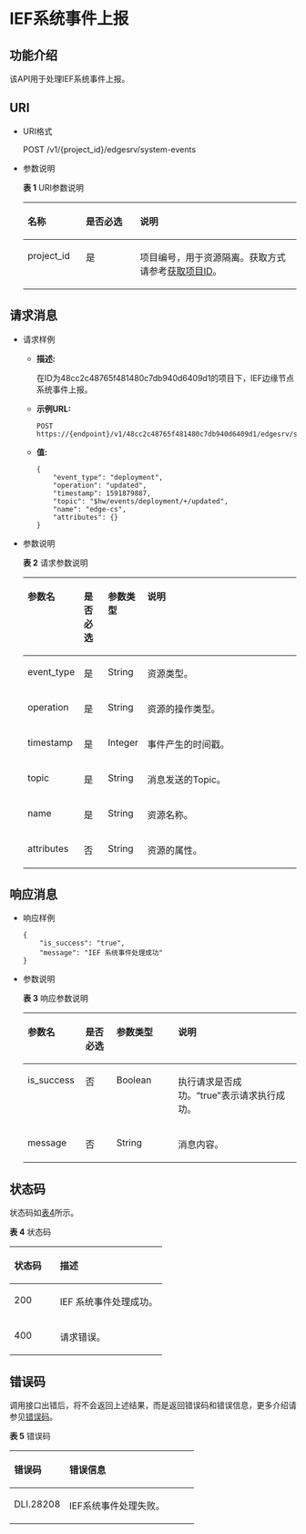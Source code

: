 # IEF系统事件上报<a name="dli_02_0289"></a>

## 功能介绍<a name="s9b3bf6d5478e4f40809183a8e4c945c8"></a>

该API用于处理IEF系统事件上报。

## URI<a name="s6a7bbfd0e1f9428cb2a117c6209d3ecc"></a>

-   URI格式

    POST /v1/\{project\_id\}/edgesrv/system-events

-   参数说明

    **表 1**  URI参数说明

    <a name="tbaca857a157e4997b5dbb988edcf993c"></a>
    <table><thead align="left"><tr id="r03e4a55add6647aca133cd70d01d82aa"><th class="cellrowborder" valign="top" width="21.29%" id="mcps1.2.4.1.1"><p id="aa631a19e68664105b7cc08c51b3bd00d"><a name="aa631a19e68664105b7cc08c51b3bd00d"></a><a name="aa631a19e68664105b7cc08c51b3bd00d"></a>名称</p>
    </th>
    <th class="cellrowborder" valign="top" width="19.77%" id="mcps1.2.4.1.2"><p id="zh-cn_topic_0064335565_p141410194812"><a name="zh-cn_topic_0064335565_p141410194812"></a><a name="zh-cn_topic_0064335565_p141410194812"></a>是否必选</p>
    </th>
    <th class="cellrowborder" valign="top" width="58.940000000000005%" id="mcps1.2.4.1.3"><p id="a3119b8debd144b84aa0801c3b984f22d"><a name="a3119b8debd144b84aa0801c3b984f22d"></a><a name="a3119b8debd144b84aa0801c3b984f22d"></a>说明</p>
    </th>
    </tr>
    </thead>
    <tbody><tr id="rc2d25e8962944b0b9d498c736bc7c1df"><td class="cellrowborder" valign="top" width="21.29%" headers="mcps1.2.4.1.1 "><p id="p3492262515356"><a name="p3492262515356"></a><a name="p3492262515356"></a>project_id</p>
    </td>
    <td class="cellrowborder" valign="top" width="19.77%" headers="mcps1.2.4.1.2 "><p id="p1016041415356"><a name="p1016041415356"></a><a name="p1016041415356"></a>是</p>
    </td>
    <td class="cellrowborder" valign="top" width="58.940000000000005%" headers="mcps1.2.4.1.3 "><p id="p1310472724012"><a name="p1310472724012"></a><a name="p1310472724012"></a>项目编号，用于资源隔离。获取方式请参考<a href="获取项目ID.md">获取项目ID</a>。</p>
    </td>
    </tr>
    </tbody>
    </table>


## 请求消息<a name="s90a833072d73410195d15a24ded71831"></a>

-   请求样例
    -   **描述:**

        在ID为48cc2c48765f481480c7db940d6409d1的项目下，IEF边缘节点系统事件上报。

    -   **示例URL:**

        ```
        POST https://{endpoint}/v1/48cc2c48765f481480c7db940d6409d1/edgesrv/system_events
        ```

    -   **值:**

        ```
        {
            "event_type": "deployment",
            "operation": "updated",
            "timestamp": 1591879887,
            "topic": "$hw/events/deployment/+/updated",
            "name": "edge-cs",
            "attributes": {}
        }
        ```


-   参数说明

    **表 2**  请求参数说明

    <a name="t3c2a16bb2526480f9ae1cfcc5bd53cd9"></a>
    <table><thead align="left"><tr id="rb6596f648dee4d66b67623a5a840bc08"><th class="cellrowborder" valign="top" width="13.04%" id="mcps1.2.5.1.1"><p id="a50ff33b347ac4474b6c7e31bff2ea607"><a name="a50ff33b347ac4474b6c7e31bff2ea607"></a><a name="a50ff33b347ac4474b6c7e31bff2ea607"></a>参数名</p>
    </th>
    <th class="cellrowborder" valign="top" width="9.35%" id="mcps1.2.5.1.2"><p id="a464d26a0587d4b39af84eee1ff9edc54"><a name="a464d26a0587d4b39af84eee1ff9edc54"></a><a name="a464d26a0587d4b39af84eee1ff9edc54"></a>是否必选</p>
    </th>
    <th class="cellrowborder" valign="top" width="10.81%" id="mcps1.2.5.1.3"><p id="zh-cn_topic_0064335565_p748325710328"><a name="zh-cn_topic_0064335565_p748325710328"></a><a name="zh-cn_topic_0064335565_p748325710328"></a>参数类型</p>
    </th>
    <th class="cellrowborder" valign="top" width="66.8%" id="mcps1.2.5.1.4"><p id="zh-cn_topic_0064335565_p216409810328"><a name="zh-cn_topic_0064335565_p216409810328"></a><a name="zh-cn_topic_0064335565_p216409810328"></a>说明</p>
    </th>
    </tr>
    </thead>
    <tbody><tr id="row35041951134414"><td class="cellrowborder" valign="top" width="13.04%" headers="mcps1.2.5.1.1 "><p id="p1897817295297"><a name="p1897817295297"></a><a name="p1897817295297"></a>event_type</p>
    </td>
    <td class="cellrowborder" valign="top" width="9.35%" headers="mcps1.2.5.1.2 "><p id="p149791029132917"><a name="p149791029132917"></a><a name="p149791029132917"></a>是</p>
    </td>
    <td class="cellrowborder" valign="top" width="10.81%" headers="mcps1.2.5.1.3 "><p id="p697992972910"><a name="p697992972910"></a><a name="p697992972910"></a>String</p>
    </td>
    <td class="cellrowborder" valign="top" width="66.8%" headers="mcps1.2.5.1.4 "><p id="p4387115693011"><a name="p4387115693011"></a><a name="p4387115693011"></a>资源类型。</p>
    </td>
    </tr>
    <tr id="row1312139142913"><td class="cellrowborder" valign="top" width="13.04%" headers="mcps1.2.5.1.1 "><p id="p997992912290"><a name="p997992912290"></a><a name="p997992912290"></a>operation</p>
    </td>
    <td class="cellrowborder" valign="top" width="9.35%" headers="mcps1.2.5.1.2 "><p id="p3979162922914"><a name="p3979162922914"></a><a name="p3979162922914"></a>是</p>
    </td>
    <td class="cellrowborder" valign="top" width="10.81%" headers="mcps1.2.5.1.3 "><p id="p0979129202917"><a name="p0979129202917"></a><a name="p0979129202917"></a>String</p>
    </td>
    <td class="cellrowborder" valign="top" width="66.8%" headers="mcps1.2.5.1.4 "><p id="p880918220314"><a name="p880918220314"></a><a name="p880918220314"></a>资源的操作类型。</p>
    </td>
    </tr>
    <tr id="row16349315172912"><td class="cellrowborder" valign="top" width="13.04%" headers="mcps1.2.5.1.1 "><p id="p397914297294"><a name="p397914297294"></a><a name="p397914297294"></a>timestamp</p>
    </td>
    <td class="cellrowborder" valign="top" width="9.35%" headers="mcps1.2.5.1.2 "><p id="p1497919295291"><a name="p1497919295291"></a><a name="p1497919295291"></a>是</p>
    </td>
    <td class="cellrowborder" valign="top" width="10.81%" headers="mcps1.2.5.1.3 "><p id="p4979129162919"><a name="p4979129162919"></a><a name="p4979129162919"></a>Integer</p>
    </td>
    <td class="cellrowborder" valign="top" width="66.8%" headers="mcps1.2.5.1.4 "><p id="p10297197319"><a name="p10297197319"></a><a name="p10297197319"></a>事件产生的时间戳。</p>
    </td>
    </tr>
    <tr id="row20350181517292"><td class="cellrowborder" valign="top" width="13.04%" headers="mcps1.2.5.1.1 "><p id="p109791429172916"><a name="p109791429172916"></a><a name="p109791429172916"></a>topic</p>
    </td>
    <td class="cellrowborder" valign="top" width="9.35%" headers="mcps1.2.5.1.2 "><p id="p297918297291"><a name="p297918297291"></a><a name="p297918297291"></a>是</p>
    </td>
    <td class="cellrowborder" valign="top" width="10.81%" headers="mcps1.2.5.1.3 "><p id="p159807295291"><a name="p159807295291"></a><a name="p159807295291"></a>String</p>
    </td>
    <td class="cellrowborder" valign="top" width="66.8%" headers="mcps1.2.5.1.4 "><p id="p20168016183112"><a name="p20168016183112"></a><a name="p20168016183112"></a>消息发送的Topic。</p>
    </td>
    </tr>
    <tr id="row6226102213298"><td class="cellrowborder" valign="top" width="13.04%" headers="mcps1.2.5.1.1 "><p id="p7980202922915"><a name="p7980202922915"></a><a name="p7980202922915"></a>name</p>
    </td>
    <td class="cellrowborder" valign="top" width="9.35%" headers="mcps1.2.5.1.2 "><p id="p16980162902913"><a name="p16980162902913"></a><a name="p16980162902913"></a>是</p>
    </td>
    <td class="cellrowborder" valign="top" width="10.81%" headers="mcps1.2.5.1.3 "><p id="p209806291296"><a name="p209806291296"></a><a name="p209806291296"></a>String</p>
    </td>
    <td class="cellrowborder" valign="top" width="66.8%" headers="mcps1.2.5.1.4 "><p id="p68251924163118"><a name="p68251924163118"></a><a name="p68251924163118"></a>资源名称。</p>
    </td>
    </tr>
    <tr id="row1622619222293"><td class="cellrowborder" valign="top" width="13.04%" headers="mcps1.2.5.1.1 "><p id="p79805298292"><a name="p79805298292"></a><a name="p79805298292"></a>attributes</p>
    </td>
    <td class="cellrowborder" valign="top" width="9.35%" headers="mcps1.2.5.1.2 "><p id="p1998042982913"><a name="p1998042982913"></a><a name="p1998042982913"></a>否</p>
    </td>
    <td class="cellrowborder" valign="top" width="10.81%" headers="mcps1.2.5.1.3 "><p id="p20980429202910"><a name="p20980429202910"></a><a name="p20980429202910"></a>String</p>
    </td>
    <td class="cellrowborder" valign="top" width="66.8%" headers="mcps1.2.5.1.4 "><p id="p3617123213315"><a name="p3617123213315"></a><a name="p3617123213315"></a>资源的属性。</p>
    </td>
    </tr>
    </tbody>
    </table>


## 响应消息<a name="sb9b709576ce84cc5aeb28d9133e7741b"></a>

-   响应样例

    ```
    {
        "is_success": "true",
        "message": "IEF 系统事件处理成功"
    }
    ```

-   参数说明

    **表 3**  响应参数说明

    <a name="t0d27d7cf309a4b078789fdce81be4b36"></a>
    <table><thead align="left"><tr id="rb20a976e281f4bb7bf0c3d7458d6ddf7"><th class="cellrowborder" valign="top" width="21.15%" id="mcps1.2.5.1.1"><p id="zh-cn_topic_0064335565_p42893210328"><a name="zh-cn_topic_0064335565_p42893210328"></a><a name="zh-cn_topic_0064335565_p42893210328"></a>参数名</p>
    </th>
    <th class="cellrowborder" valign="top" width="11.31%" id="mcps1.2.5.1.2"><p id="aa5a1673b8e9149d09001628e9caa78d9"><a name="aa5a1673b8e9149d09001628e9caa78d9"></a><a name="aa5a1673b8e9149d09001628e9caa78d9"></a>是否必选</p>
    </th>
    <th class="cellrowborder" valign="top" width="22.54%" id="mcps1.2.5.1.3"><p id="afd1d2e67cf4b4a3e8d2a5a02c7d145f1"><a name="afd1d2e67cf4b4a3e8d2a5a02c7d145f1"></a><a name="afd1d2e67cf4b4a3e8d2a5a02c7d145f1"></a>参数类型</p>
    </th>
    <th class="cellrowborder" valign="top" width="45%" id="mcps1.2.5.1.4"><p id="a82881821f59f40c0b0bb4b6b34d6ea76"><a name="a82881821f59f40c0b0bb4b6b34d6ea76"></a><a name="a82881821f59f40c0b0bb4b6b34d6ea76"></a>说明</p>
    </th>
    </tr>
    </thead>
    <tbody><tr id="raf7543ddbbd7434680507661da53b6f6"><td class="cellrowborder" valign="top" width="21.15%" headers="mcps1.2.5.1.1 "><p id="p19731617125720"><a name="p19731617125720"></a><a name="p19731617125720"></a>is_success</p>
    </td>
    <td class="cellrowborder" valign="top" width="11.31%" headers="mcps1.2.5.1.2 "><p id="p1497341705714"><a name="p1497341705714"></a><a name="p1497341705714"></a>否</p>
    </td>
    <td class="cellrowborder" valign="top" width="22.54%" headers="mcps1.2.5.1.3 "><p id="p1297214176578"><a name="p1297214176578"></a><a name="p1297214176578"></a>Boolean</p>
    </td>
    <td class="cellrowborder" valign="top" width="45%" headers="mcps1.2.5.1.4 "><p id="p109711817125720"><a name="p109711817125720"></a><a name="p109711817125720"></a>执行请求是否成功。<span class="parmvalue" id="parmvalue1801866516843"><a name="parmvalue1801866516843"></a><a name="parmvalue1801866516843"></a>“true”</span>表示请求执行成功。</p>
    </td>
    </tr>
    <tr id="row146054616226"><td class="cellrowborder" valign="top" width="21.15%" headers="mcps1.2.5.1.1 "><p id="p166111464229"><a name="p166111464229"></a><a name="p166111464229"></a>message</p>
    </td>
    <td class="cellrowborder" valign="top" width="11.31%" headers="mcps1.2.5.1.2 "><p id="p146224619228"><a name="p146224619228"></a><a name="p146224619228"></a>否</p>
    </td>
    <td class="cellrowborder" valign="top" width="22.54%" headers="mcps1.2.5.1.3 "><p id="p12625467227"><a name="p12625467227"></a><a name="p12625467227"></a>String</p>
    </td>
    <td class="cellrowborder" valign="top" width="45%" headers="mcps1.2.5.1.4 "><p id="p1162144612211"><a name="p1162144612211"></a><a name="p1162144612211"></a>消息内容。</p>
    </td>
    </tr>
    </tbody>
    </table>


## 状态码<a name="sf39cfd445ad24e9e82754fcb0027179d"></a>

状态码如[表4](#tb12870f1c5f24b27abd55ca24264af36)所示。

**表 4**  状态码

<a name="tb12870f1c5f24b27abd55ca24264af36"></a>
<table><thead align="left"><tr id="r8d54231f95b14c01a5e55e95f3b2e838"><th class="cellrowborder" valign="top" width="30%" id="mcps1.2.3.1.1"><p id="ab49d21f312644072a331f43e92baf853"><a name="ab49d21f312644072a331f43e92baf853"></a><a name="ab49d21f312644072a331f43e92baf853"></a>状态码</p>
</th>
<th class="cellrowborder" valign="top" width="70%" id="mcps1.2.3.1.2"><p id="aea1d3bd107bb4c499da79a88832d256c"><a name="aea1d3bd107bb4c499da79a88832d256c"></a><a name="aea1d3bd107bb4c499da79a88832d256c"></a>描述</p>
</th>
</tr>
</thead>
<tbody><tr id="r211ad4eb571d4d938e5579998723174e"><td class="cellrowborder" valign="top" width="30%" headers="mcps1.2.3.1.1 "><p id="a3153e07b3a9749adba92599fe6628fbf"><a name="a3153e07b3a9749adba92599fe6628fbf"></a><a name="a3153e07b3a9749adba92599fe6628fbf"></a>200</p>
</td>
<td class="cellrowborder" valign="top" width="70%" headers="mcps1.2.3.1.2 "><p id="p104431642124811"><a name="p104431642124811"></a><a name="p104431642124811"></a>IEF 系统事件处理成功。</p>
</td>
</tr>
<tr id="row44937531727"><td class="cellrowborder" valign="top" width="30%" headers="mcps1.2.3.1.1 "><p id="p184941532219"><a name="p184941532219"></a><a name="p184941532219"></a>400</p>
</td>
<td class="cellrowborder" valign="top" width="70%" headers="mcps1.2.3.1.2 "><p id="p2049413539219"><a name="p2049413539219"></a><a name="p2049413539219"></a>请求错误。</p>
</td>
</tr>
</tbody>
</table>

## 错误码<a name="section13596141025715"></a>

调用接口出错后，将不会返回上述结果，而是返回错误码和错误信息，更多介绍请参见[错误码](错误码.md)。

**表 5**  错误码

<a name="table847819307387"></a>
<table><thead align="left"><tr id="row2479163016383"><th class="cellrowborder" valign="top" width="30%" id="mcps1.2.3.1.1"><p id="p114796309389"><a name="p114796309389"></a><a name="p114796309389"></a>错误码</p>
</th>
<th class="cellrowborder" valign="top" width="70%" id="mcps1.2.3.1.2"><p id="p1647973053817"><a name="p1647973053817"></a><a name="p1647973053817"></a>错误信息</p>
</th>
</tr>
</thead>
<tbody><tr id="row1047920308387"><td class="cellrowborder" valign="top" width="30%" headers="mcps1.2.3.1.1 "><p id="p091385017493"><a name="p091385017493"></a><a name="p091385017493"></a>DLI.28208</p>
</td>
<td class="cellrowborder" valign="top" width="70%" headers="mcps1.2.3.1.2 "><p id="p262114124507"><a name="p262114124507"></a><a name="p262114124507"></a>IEF系统事件处理失败。</p>
</td>
</tr>
</tbody>
</table>

